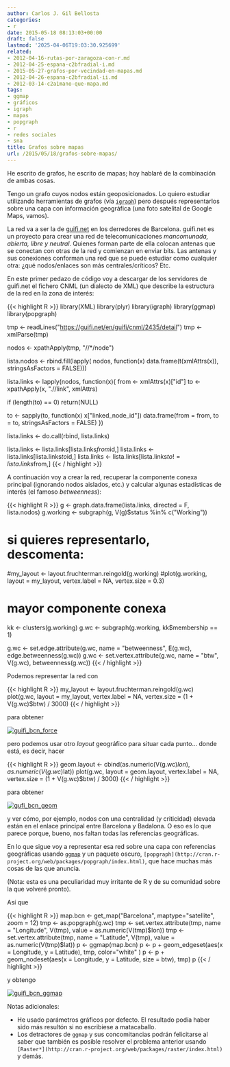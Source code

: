 ```yaml
---
author: Carlos J. Gil Bellosta
categories:
- r
date: 2015-05-18 08:13:03+00:00
draft: false
lastmod: '2025-04-06T19:03:30.925699'
related:
- 2012-04-16-rutas-por-zaragoza-con-r.md
- 2012-04-25-espana-c2bfradial-i.md
- 2015-05-27-grafos-por-vecindad-en-mapas.md
- 2012-04-26-espana-c2bfradial-ii.md
- 2012-03-14-c2a1mano-que-mapa.md
tags:
- ggmap
- gráficos
- igraph
- mapas
- popgraph
- r
- redes sociales
- sna
title: Grafos sobre mapas
url: /2015/05/18/grafos-sobre-mapas/
---
```


He escrito de grafos, he escrito de mapas; hoy hablaré de la combinación de ambas cosas.

Tengo un grafo cuyos nodos están geoposicionados. Lo quiero estudiar utilizando herramientas de grafos (vía [`igraph`](http://igraph.org/r/)) pero después representarlos sobre una capa con información geográfica (una foto satelital de Google Maps, vamos).

La red va a ser la de [guifi.net](http://guifi.net/es) en los derredores de Barcelona. guifi.net es un proyecto para crear una red de telecomunicaciones _mancomunada, abierta, libre y neutral_. Quienes forman parte de ella colocan antenas que se conectan con otras de la red y comienzan en enviar bits. Las antenas y sus conexiones conforman una red que se puede estudiar como cualquier otra: ¿qué nodos/enlaces son más centrales/críticos? Etc.

En este primer pedazo de código voy a descargar de los servidores de guifi.net el fichero CNML (un dialecto de XML) que describe la estructura de la red en la zona de interés:

{{< highlight R >}}
library(XML)
library(plyr)
library(igraph)
library(ggmap)
library(popgraph)

tmp <- readLines("https://guifi.net/en/guifi/cnml/2435/detail")
tmp <- xmlParse(tmp)

nodos <- xpathApply(tmp, "//*/node")

lista.nodos <- rbind.fill(lapply(
  nodos, function(x) data.frame(t(xmlAttrs(x)),
                                stringsAsFactors = FALSE)))

lista.links <- lapply(nodos, function(x){
  from <- xmlAttrs(x)["id"]
  to   <- xpathApply(x, ".//link", xmlAttrs)

  if (length(to) == 0)
    return(NULL)

  to <- sapply(to, function(x) x["linked_node_id"])
  data.frame(from = from, to = to, stringsAsFactors = FALSE)
})

lista.links <- do.call(rbind, lista.links)

lista.links <- lista.links[lista.links$from %in% lista.nodos$id,]
lista.links <- lista.links[lista.links$to   %in% lista.nodos$id,]
lista.links <- lista.links[lista.links$to != lista.links$from,]
{{< / highlight >}}

A continuación voy a crear la red, recuperar la componente conexa principal (ignorando nodos aislados, etc.) y calcular algunas estadísticas de interés (el famoso _betweenness_):

{{< highlight R >}}
g <- graph.data.frame(lista.links, directed = F, lista.nodos)
g.working <- subgraph(g, V(g)$status %in% c("Working"))

# si quieres representarlo, descomenta:
#my_layout <- layout.fruchterman.reingold(g.working)
#plot(g.working, layout = my_layout, vertex.label = NA, vertex.size = 0.3)

# mayor componente conexa
kk <- clusters(g.working)
g.wc <- subgraph(g.working, kk$membership == 1)

g.wc <- set.edge.attribute(g.wc, name = "betweenness", E(g.wc),
                            edge.betweenness(g.wc))
g.wc <- set.vertex.attribute(g.wc, name = "btw",
                              V(g.wc), betweenness(g.wc))
{{< / highlight >}}

Podemos representar la red con

{{< highlight R >}}
my_layout <- layout.fruchterman.reingold(g.wc)
plot(g.wc, layout = my_layout, vertex.label = NA,
      vertex.size = (1 + V(g.wc)$btw) / 3000)
{{< / highlight >}}

para obtener

[![guifi_bcn_force](/wp-uploads/2015/05/guifi_bcn_force.png#center)
](/wp-uploads/2015/05/guifi_bcn_force.png#center)

pero podemos usar otro _layout_ geográfico para situar cada punto... donde está, es decir, hacer

{{< highlight R >}}
geom.layout <- cbind(as.numeric(V(g.wc)$lon),
                      as.numeric(V(g.wc)$lat))
plot(g.wc, layout = geom.layout, vertex.label = NA,
      vertex.size = (1 + V(g.wc)$btw) / 3000)
{{< / highlight >}}

para obtener

[![gufi_bcn_geom](/wp-uploads/2015/05/gufi_bcn_geom.png#center)
](/wp-uploads/2015/05/gufi_bcn_geom.png#center)

y ver cómo, por ejemplo, nodos con una centralidad (y criticidad) elevada están en el enlace principal entre Barcelona y Badalona. O eso es lo que parece porque, bueno, nos faltan todas las referencias geográficas.

En lo que sigue voy a representar esa red sobre una capa con referencias geográficas usando [`ggmap`](http://cran.r-project.org/web/packages/ggmap/index.html) y un paquete oscuro, `[popgraph](http://cran.r-project.org/web/packages/popgraph/index.html)`, que hace muchas más cosas de las que anuncia.

(Nota: esta es una peculiaridad muy irritante de R y de su comunidad sobre la que volveré pronto).

Así que

{{< highlight R >}}
map.bcn <- get_map("Barcelona", maptype="satellite", zoom = 12)
tmp <- as.popgraph(g.wc)
tmp <- set.vertex.attribute(tmp, name = "Longitude", V(tmp),
                            value = as.numeric(V(tmp)$lon))
tmp <- set.vertex.attribute(tmp, name = "Latitude", V(tmp),
                            value = as.numeric(V(tmp)$lat))
p <- ggmap(map.bcn)
p <- p + geom_edgeset(aes(x = Longitude, y = Latitude), tmp, color="white" )
p <- p + geom_nodeset(aes(x = Longitude, y = Latitude, size = btw), tmp)
p
{{< / highlight >}}

y obtengo

[![guifi_bcn_ggmap](/wp-uploads/2015/05/guifi_bcn_ggmap.png#center)
](/wp-uploads/2015/05/guifi_bcn_ggmap.png#center)

Notas adicionales:

* He usado parámetros gráficos por defecto. El resultado podía haber sido más resultón si no escribiese a matacaballo.
* Los detractores de `ggmap` y sus concomitancias podrán felicitarse al saber que también es posible resolver el problema anterior usando `[Raster*](http://cran.r-project.org/web/packages/raster/index.html)` y demás.